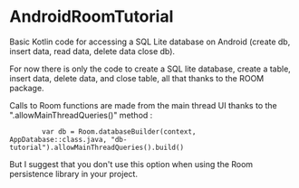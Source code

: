 # AndroidRoomTutorial
Basic Kotlin code for accessing a SQL Lite database on Android (create db, insert data, read data, delete data close db).

For now there is only the code to create a SQL lite database, create a table, insert data, delete data, and close table, all that thanks to the ROOM package.

Calls to Room functions are made from the main thread UI thanks to the ".allowMainThreadQueries()" method :

            var db = Room.databaseBuilder(context, AppDatabase::class.java, "db-tutorial").allowMainThreadQueries().build()

But I suggest that you don't use this option when using the Room persistence library in your project.


